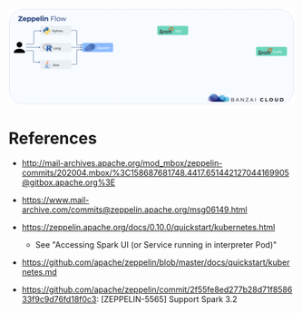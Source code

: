 
![alt text](docs/zepp-spark-animated-flow.gif "Title")


# References
   * http://mail-archives.apache.org/mod_mbox/zeppelin-commits/202004.mbox/%3C158687681748.4417.651442127044169905@gitbox.apache.org%3E
   * https://www.mail-archive.com/commits@zeppelin.apache.org/msg06149.html
   
   * https://zeppelin.apache.org/docs/0.10.0/quickstart/kubernetes.html
      * See "Accessing Spark UI (or Service running in interpreter Pod)" 

   * https://github.com/apache/zeppelin/blob/master/docs/quickstart/kubernetes.md


   * https://github.com/apache/zeppelin/commit/2f55fe8ed277b28d71f858633f9c9d76fd18f0c3: [ZEPPELIN-5565] Support Spark 3.2